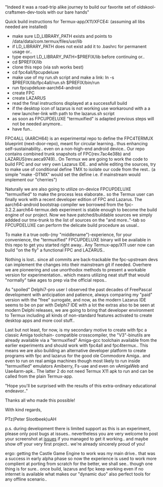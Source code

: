 "Indeed it was a road-trip alike journey to build our favorite set of oldskool-craftsmen-dev-tools with our bare hands"

Quick build instructions for Termux-app/X11/XFCE4: (assuming all libs needed are installed)
- make sure LD_LIBRARY_PATH exists and points to /data/data/com.termux/files/usr/lib
- if LD_LIBRARY_PATH does not exist add it to .bashrc for permanent usage or..
- type export LD_LIBRARY_PATH=$PREFIX/lib before continuing or..
- cd $PREFIX/lib
- clone this repo (via ssh works best) 
- cd fpc4all/fpcupdeluxe
- make use of my run.sh script and make a link: ln -s $PREFIX/lib/fpc4all/run.sh $PREFIX/bin/run  
- run fpcupdeluxe-aarch64-android
- create FPC
- create LAZARUS
- read the final instructions displayed at a successfull build
- if the desktop icon of lazarus is not working use workaround with a a new launcher-link with path to the lazarus.sh script
- as soon as FPCUPDELUXE "termuxified" is adapted previous steps will not be needed anymore..
- have fun..

 FPC4ALL (AARCH64) is an experimental repo to define the FPC4TERMUX blueprint (next-door-repo), meant
 for circular learning.. thus enhancing self-sustainability.. even on a non-high-end android device..
 Our repo contains combined trunk snapshots of FPC(rev.7ac4e38b) and LAZARUS(rev.aeca9749)..
 On Termux we are going to work the code to build FPC and our very own Lazarus IDE.. and while
 editing the sources, try to make use of conditional define TMX to isolate our code from the rest..
 (a simple "make -DTMX" would set the define i.e. if mainstream would implement our "cherries")
 
 Naturally we are also going to utilize on-device FPCUPDELUXE "termuxified" to make the process less
 elaborate.. so the Termux user can finally work with a recent developer edition of FPC and Lazarus.
 The aarch64-android bootstrap compiler we borrowed from the fpc-3.2.2.aarch64-termux.deb experiment
 is stable enough to become the build engine of our project.
 Now we have patched/buildable sources we simply addded our tmx-trunk to the list of sources on the
 "and more.."-tab so FPCUPDELUXE can perform the delicate build procedure as usual..

 To make it a true ootb-(my "middlename")-experience, for your convenience, the "termuxified"
 FPCUPDELUXE binary will be available in this repo to get you started right away..
 Any Termux-app/X11 user now can build "on the fly" a functional FPC and LAZARUS..
 
 Nothing is lost.. since all commits are back-trackable the fpc-upstream devs can implement the changes
 into their mainstream git if needed. Overhere we are pioneering and use unorthodox methods to present
 a workable version for experimentation.. which means utilizing neat stuff that would "normally" take ages
 to prep via the official repos..
  
 As "spoiled" Delphi7-pro user I observed the past decades of FreePascal development with
 anticipation and patience, always comparing my "paid" version with the "free" surrogate, and
 now, as the modern Lazarus IDE seems to be on par with Delphi7 IDE with a lot the extras also to be
 seen at modern Delphi releases, we are going to bring that developer environment to Termux including
 all kinds of non-standard features activated to create desktop apps and more cool stuff..

 Last but not least, for now, is my secondary motive to create with fpc a classic Amiga toolchain-
 compatible crosscompiler, the "V3"-binutils are already available via a "termuxified" Amiga-gcc
 toolchain available from the earlier experiments and should work with fpc4all and fpc4termux..
 This means we are also building an alternative developer platform to create programs with fpc
 and lazarus for the good ole Commodore Amiga.. and even to run on real amiga machines though most
 likely to run inside "termuxified" emulators Amiberry, Fs-uae and even on vAmigaWeb and Uae4arm-apk..
 The latter 2 do not need Termux X11 apk to run and can be called from the plain Termux-app. 

"Hope you'll be surprised with the results of this extra-ordinary educational endeavor.."

Thanks all who made this possible!

With kind regards,

PTz(Peter Slootbeek)uAH

p.s. during development there is limited support as this is an experiment, please only post bugs at issues..
nevertheless you are very welcome to post your screenshot at [issues](https://github.com/PTz0uAH/fpc4all/issues/1)
if you managed to get it working.. and maybe show off your very first project.. we're already sincerely proud of you!

ergo: getting the Castle Game Engine to work was my main drive.. that was a success in early alpha phase so
now the experience is used to work more complient at porting from scratch for the better, we shall see..
though one thing is for sure.. once build, lazarus and fpc keep working even if no internet is available 
what makes our "dynamic duo" also perfect tools for any offline scenario..

